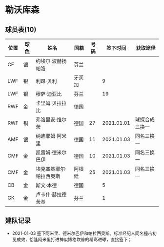 # 勒沃库森

## 球员表(10)

位置|球色|姓名|国籍|号码|签下时间|获取途径
----|----|----|----|-----|-------|--------
CF|银|约埃尔·波赫扬帕洛|芬兰|||
LWF|银|利昂·贝利|牙买加||9|
LWF|银|穆萨·迪亚比|芬兰||19|
RWF|金|卡里姆·贝拉拉比|德国|||
RWF|铜|弗洛里安·维尔茨|德国|27|2021.01.01|球探合成三换一
AMF|银|纳迪耶姆·阿米里|德国|11|2021.01.03|同名三换一
CMF|金|凯雷姆·德米尔巴伊|德国|10|2021.01.03|同名三换一
CMF|金|埃克塞基耶尔·帕拉西奥斯|阿根廷|25|2021.01.03|同名三换一
CB|金|斯文·本德|德国||5|
GK|金|卢卡什·赫拉德茨基|芬兰||1|

## 建队记录

- 2021-01-03 签下阿米里、德米尔巴伊和帕拉西奥斯。标准经纪人同名撞击初见成效，恰逢阿米里打进神似博格坎普的精彩进球，直接签下；
